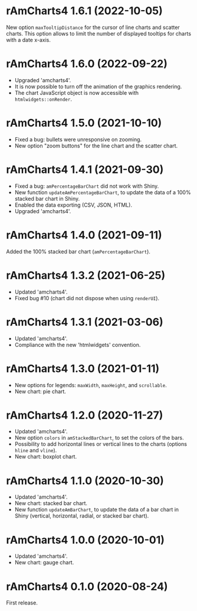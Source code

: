 # rAmCharts4 1.6.1 (2022-10-05)

New option `maxTooltipDistance` for the cursor of line charts and scatter 
charts. This option allows to limit the number of displayed tooltips for 
charts with a date x-axis.


# rAmCharts4 1.6.0 (2022-09-22)

* Upgraded 'amcharts4'.
* It is now possible to turn off the animation of the graphics rendering.
* The chart JavaScript object is now accessible with `htmlwidgets::onRender`.


# rAmCharts4 1.5.0 (2021-10-10)

* Fixed a bug: bullets were unresponsive on zooming.
* New option "zoom buttons" for the line chart and the scatter chart.


# rAmCharts4 1.4.1 (2021-09-30)

* Fixed a bug: `amPercentageBarChart` did not work with Shiny.
* New function `updateAmPercentageBarChart`, to update the data of a 100% 
stacked bar chart in Shiny.
* Enabled the data exporting (CSV, JSON, HTML).
* Upgraded 'amcharts4'.


# rAmCharts4 1.4.0 (2021-09-11)

Added the 100% stacked bar chart (`amPercentageBarChart`).


# rAmCharts4 1.3.2 (2021-06-25)

* Updated 'amcharts4'.
* Fixed bug #10 (chart did not dispose when using `renderUI`).


# rAmCharts4 1.3.1 (2021-03-06)

* Updated 'amcharts4'.
* Compliance with the new 'htmlwidgets' convention.


# rAmCharts4 1.3.0 (2021-01-11)

* New options for legends: `maxWidth`, `maxHeight`, and `scrollable`.
* New chart: pie chart.


# rAmCharts4 1.2.0 (2020-11-27)

* Updated 'amcharts4'.
* New option `colors` in `amStackedBarChart`, to set the colors of the bars.
* Possibility to add horizontal lines or vertical lines to the charts (options 
`hline` and `vline`).
* New chart: boxplot chart.


# rAmCharts4 1.1.0 (2020-10-30)

* Updated 'amcharts4'.
* New chart: stacked bar chart.
* New function `updateAmBarChart`, to update the data of a bar chart in Shiny 
(vertical, horizontal, radial, or stacked bar chart).


# rAmCharts4 1.0.0 (2020-10-01)

* Updated 'amcharts4'.
* New chart: gauge chart.


# rAmCharts4 0.1.0 (2020-08-24)

First release.

